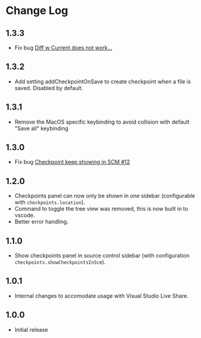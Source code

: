 # Change Log

## 1.3.3
- Fix bug [Diff w Current does not work...](https://github.com/micnil/vscode-checkpoints/issues/22)

## 1.3.2
- Add setting addCheckpointOnSave to create checkpoint when a file is saved. Disabled by default.

## 1.3.1
- Remove the MacOS specific keybinding to avoid collision with default "Save all" keybinding

## 1.3.0
- Fix bug [Checkpoint keep showing in SCM #12](https://github.com/micnil/vscode-checkpoints/issues/12)

## 1.2.0
- Checkpoints panel can now only be shown in one sidebar (configurable with `checkpoints.location`).
- Command to toggle the tree view was removed, this is now built in to vscode.
- Better error handling.

## 1.1.0
- Show checkpoints panel in source control sidebar (with configuration `checkpoints.showCheckpointsInScm`).

## 1.0.1
- Internal changes to accomodate usage with Visual Studio Live Share.

## 1.0.0
- Initial release
